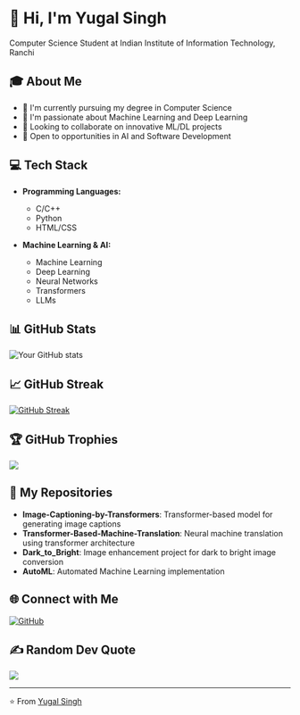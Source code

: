 # 👋 Hi, I'm Yugal Singh

Computer Science Student at Indian Institute of Information Technology, Ranchi

## 🎓 About Me
- 🔭 I'm currently pursuing my degree in Computer Science
- 🌱 I'm passionate about Machine Learning and Deep Learning
- 👯 Looking to collaborate on innovative ML/DL projects
- 🤝 Open to opportunities in AI and Software Development

## 💻 Tech Stack
- **Programming Languages:**
  - C/C++
  - Python
  - HTML/CSS
  
- **Machine Learning & AI:**
  - Machine Learning
  - Deep Learning
  - Neural Networks
  - Transformers
  - LLMs

## 📊 GitHub Stats
![Your GitHub stats](https://github-readme-stats.vercel.app/api?username=YugalSingh624&show_icons=true&theme=radical)

## 📈 GitHub Streak
[![GitHub Streak](https://github-readme-streak-stats.herokuapp.com/?user=YugalSingh624&theme=dark)](https://git.io/streak-stats)

## 🏆 GitHub Trophies
![](https://github-profile-trophy.vercel.app/?username=YugalSingh624&theme=radical&no-frame=false&no-bg=true&margin-w=4)

## 📌 My Repositories
- **Image-Captioning-by-Transformers**: Transformer-based model for generating image captions
- **Transformer-Based-Machine-Translation**: Neural machine translation using transformer architecture
- **Dark_to_Bright**: Image enhancement project for dark to bright image conversion
- **AutoML**: Automated Machine Learning implementation

## 🌐 Connect with Me
[![GitHub](https://img.shields.io/badge/GitHub-%23121011.svg?logo=github&logoColor=white)](https://github.com/YugalSingh624)

## ✍️ Random Dev Quote
![](https://quotes-github-readme.vercel.app/api?type=horizontal&theme=radical)

---
⭐️ From [Yugal Singh](https://github.com/YugalSingh624)
